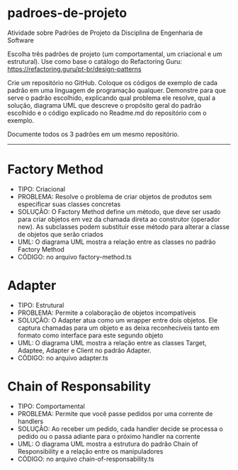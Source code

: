 # padroes-de-projeto
Atividade sobre Padrões de Projeto da Disciplina de Engenharia de Software

Escolha três padrões de projeto (um comportamental, um criacional e um estrutural). Use como base o catálogo do Refactoring Guru: https://refactoring.guru/pt-br/design-patterns  

Crie um repositório no GitHub. Coloque os códigos de exemplo de cada padrão em uma linguagem de programação qualquer. Demonstre para que serve o padrão escolhido, explicando qual problema ele resolve, qual a solução, diagrama UML que descreve o propósito geral do padrão escolhido e o código explicado no Readme.md do repositório com o exemplo.  

Documente todos os 3 padrões em um mesmo repositório.  

----------

# Factory Method
- TIPO: Criacional  
- PROBLEMA: Resolve o problema de criar objetos de produtos sem especificar suas classes concretas  
- SOLUÇÃO: O Factory Method define um método, que deve ser usado para criar objetos em vez da chamada direta ao construtor (operador new). As subclasses podem substituir esse método para alterar a classe de objetos que serão criados  
- UML: O diagrama UML mostra a relação entre as classes no padrão Factory Method 
- CÓDIGO: no arquivo factory-method.ts  

# Adapter 
- TIPO: Estrutural  
- PROBLEMA: Permite a colaboração de objetos incompatíveis  
- SOLUÇÃO: O Adapter atua como um wrapper entre dois objetos. Ele captura chamadas para um objeto e as deixa reconhecíveis tanto em formato como interface para este segundo objeto  
- UML: O diagrama UML mostra a relação entre as classes Target, Adaptee, Adapter e Client no padrão Adapter.
- CÓDIGO: no arquivo adapter.ts  

# Chain of Responsability
- TIPO: Comportamental  
- PROBLEMA: Permite que você passe pedidos por uma corrente de handlers  
- SOLUÇÃO: Ao receber um pedido, cada handler decide se processa o pedido ou o passa adiante para o próximo handler na corrente  
- UML: O diagrama UML mostra a estrutura do padrão Chain of Responsibility e a relação entre os manipuladores  
- CÓDIGO: no arquivo chain-of-responsability.ts  